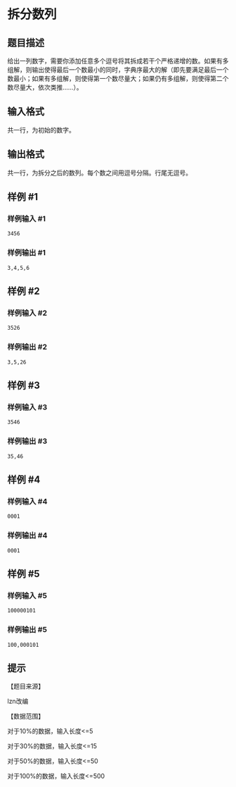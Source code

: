 # 拆分数列

## 题目描述

给出一列数字，需要你添加任意多个逗号将其拆成若干个严格递增的数。如果有多组解，则输出使得最后一个数最小的同时，字典序最大的解（即先要满足最后一个数最小；如果有多组解，则使得第一个数尽量大；如果仍有多组解，则使得第二个数尽量大，依次类推……）。


## 输入格式

共一行，为初始的数字。


## 输出格式

共一行，为拆分之后的数列。每个数之间用逗号分隔。行尾无逗号。


## 样例 #1

### 样例输入 #1
```
3456
```

### 样例输出 #1

```
3,4,5,6
```

## 样例 #2

### 样例输入 #2
```
3526
```

### 样例输出 #2

```
3,5,26
```

## 样例 #3

### 样例输入 #3
```
3546
```

### 样例输出 #3

```
35,46
```

## 样例 #4

### 样例输入 #4
```
0001
```

### 样例输出 #4

```
0001
```

## 样例 #5

### 样例输入 #5
```
100000101
```

### 样例输出 #5

```
100,000101
```

## 提示

【题目来源】

lzn改编

【数据范围】

对于10%的数据，输入长度<=5

对于30%的数据，输入长度<=15

对于50%的数据，输入长度<=50

对于100%的数据，输入长度<=500

